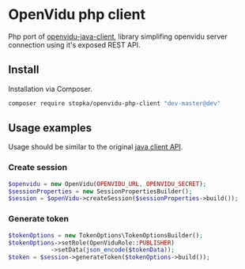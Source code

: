 # OpenVidu php client
Php port of [openvidu-java-client](https://github.com/OpenVidu/openvidu/tree/master/openvidu-java-client), library simplifing openvidu server connection using it's exposed REST API.

## Install
Installation via Composer.

```sh
composer require stopka/openvidu-php-client "dev-master@dev" 
```

## Usage examples
Usage should be similar to the original [java client API](https://openvidu.io/docs/reference-docs/openvidu-java-client/).

### Create session

```php
$openvidu = new OpenVidu(OPENVIDU_URL, OPENVIDU_SECRET);
$sessionProperties = new SessionPropertiesBuilder();
$session = $openVidu->createSession($sessionProperties->build());
```

### Generate token

```php
$tokenOptions = new TokenOptions\TokenOptionsBuilder();
$tokenOptions->setRole(OpenViduRole::PUBLISHER)
            ->setData(json_encode($tokenData));
$token = $session->generateToken($tokenOptions->build());
```